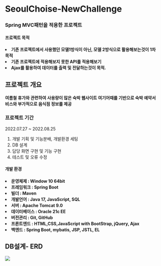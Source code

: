 # SeoulChoise-NewChallenge

<h3>Spring MVC패턴을 적용한 프로젝트</h3>
<h4>프로젝트 목적<h4>
<li>기존 프로젝트에서 사용했던 모델1방식이 아닌, 모델 2방식으로 활용해보는것이 1차 목적</li>
<li>기존 프로젝트에 적용해보지 못한 API를 적용해보기</li>
<li>Ajax를 활용하여 데이터를 출력 및 전달하는것이 목적.</li>

<h2>프로젝트 개요<h4>
<p>여름철 휴가와 관련하여 사용량이 많은 숙박 웹사이트 여기어때를 기반으로 숙박 예약서비스와 부가적으로 음식점 정보를 제공 </p>

<h3>프로젝트 기간</h3>
<p>2022.07.27 ~ 2022.08.25</p>

1. 개발 기획 및 기능분배, 개발환경 세팅
2. DB 설계 
3. 담당 화면 구현 및 기능 구현
4. 테스트 및 오류 수정

<h4>개발 환경<h4>
<li>운영체제 : Window 10 64bit</li>
<li>프레임워크 : Spring Boot</li>
<li>빌더 : Maven</li>
<li>개발언어 : Java 17, JavaScript, SQL </li>
<li>서버 : Apache Tomcat 9.0 </li>
<li>데이터베이스 : Oracle 21c EE</li>
<li>버전관리 : Git, GitHub
<li>프론트엔드 : HTML,CSS,JavaScript with BootStrap, jQuery, Ajax </li>
<li>백엔드 : Spring Boot, mybatis, JSP, JSTL, EL </li>

<h2>DB설계- ERD </h4>
<img src="https://github.com/SijinAn/SeoulChoise-NewChallenge/blob/master/NC.png?raw=true"/>
